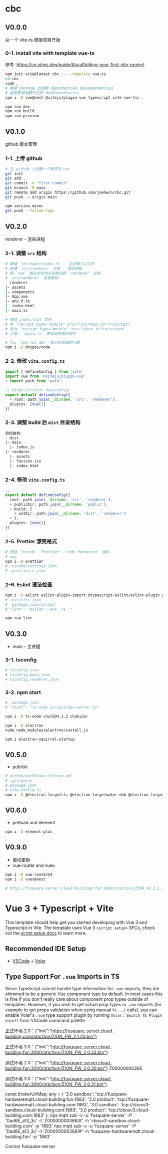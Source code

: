 # cbc

## V0.0.0

从一个 vite-ts 模版项目开始

### 0-1. install vite with template vue-ts

参考: https://cn.vitejs.dev/guide/#scaffolding-your-first-vite-project

```bash
npm init vite@latest cbc -- --template vue-ts
cd cbc
code .
# 删除 package 的依赖 dependencies devDependencies
# 全部安装最新的包到 devDependencies
npm i -D vue@next @vitejs/plugin-vue typescript vite vue-tsc

npm run dev
npm run build
npm run preview
```

## V0.1.0

github 版本管理

### 1-1. 上传 github

```bash
# 在 github 上创建一个新项目 cbc
git init
git add .
git commit -m "first commit"
git branch -M main
git remote add origin https://github.com/joehecn/cbc.git
git push -u origin main

npm version minor
git push --follow-tags
```

## V0.2.0

renderer - 渲染进程

### 2-1. 调整 `src` 结构

```bash
# 新建 `src/main/index.ts` - 主进程入口文件
# 新建 `src/renderer` 目录 - 渲染进程
# 把 `vue` 相关的文件全部移动到 `renderer` 目录
# `src/renderer` 目录结构:
- renderer
|- assets
|- components
|- App.vue
|- env.d.ts
|- index.html
|- main.ts

# 修改 index.html 文件:
# 将 `<script type="module" src="/src/main.ts"></script>`
# 改为 `<script type="module" src="/main.ts"></script>`
# 注意: `/main.ts` 要保留前面的斜杠

# fix `npm run dev` 找不到页面的问题
npm i -D @types/node
```

### 2-2. 修改 `vite.config.ts`

```ts
import { defineConfig } from 'vite'
import vue from '@vitejs/plugin-vue'
+ import path from 'path';

// https://vitejs.dev/config/
export default defineConfig({
  + root: path.join(__dirname, 'src', 'renderer'),
  plugins: [vue()]
})
```

### 2-3. 调整 build 后 `dist` 目录结构

```bash
目标结构:
- dist
|- main
  |- index.js
|- renderer
  |- assets
  |- favicon.ico
  |- index.html
```

### 2-4. 修改 `vite.config.ts`

```ts
...
export default defineConfig({
  root: path.join(__dirname, 'src', 'renderer'),
  + publicDir: path.join(__dirname, 'public'),
  + build: {
    + outDir: path.join(__dirname, 'dist', 'renderer')
  + },
  plugins: [vue()]
})
```

### 2-5. Prettier 漂亮格式

```bash
# 安装 `vscode` `Prettier - Code formatter` 插件
# npm
npm i -D prettier
# .vscode/settings.json
# .prettierrc.json
```

### 2-6. Eslint 语法检查

```bash
npm i -D eslint eslint-plugin-import @typescript-eslint/eslint-plugin @typescript-eslint/parser
# .eslintrc.json
# `package.json/script`
# "lint": "eslint --ext .ts ."

npm run lint
```

## V0.3.0

- main - 主进程

### 3-1. tsconfig

```bash
# tsconfig.json
# tsconfig.main.json
# tsconfig.renderer.json
```

### 3-2. npm start

```bash
# `package.json`
# "start": "ts-node scripts/dev-server.ts"

npm i -D ts-node chalk@4.1.2 chokidar

npm i -D electron
node node_modules/electron/install.js

npm i electron-squirrel-startup

```

## V0.5.0

- publish

```bash
# github/workflows/release.yml
# .gitignore
# package.json
# vite.config.ts
npm i -D @electron-forge/cli @electron-forge/maker-deb @electron-forge/maker-rpm @electron-forge/maker-squirrel @electron-forge/maker-zip @electron-forge/publisher-github
```

## V0.6.0

- preload and element

```bash
npm i -D element-plus
```

## V0.9.0

- 自动更新
- vue-router and vuex

```bash
npm i -D vue-router@4
npm i -D vuex@next
```

```bash
# http://fusquare-server.cloud-building.fun:3000/ota/zion/ZION_FW_2.1.1.bin
```

# Vue 3 + Typescript + Vite

This template should help get you started developing with Vue 3 and Typescript in Vite. The template uses Vue 3 `<script setup>` SFCs, check out the [script setup docs](https://v3.vuejs.org/api/sfc-script-setup.html#sfc-script-setup) to learn more.

## Recommended IDE Setup

- [VSCode](https://code.visualstudio.com/) + [Volar](https://marketplace.visualstudio.com/items?itemName=johnsoncodehk.volar)

## Type Support For `.vue` Imports in TS

Since TypeScript cannot handle type information for `.vue` imports, they are shimmed to be a generic Vue component type by default. In most cases this is fine if you don't really care about component prop types outside of templates. However, if you wish to get actual prop types in `.vue` imports (for example to get props validation when using manual `h(...)` calls), you can enable Volar's `.vue` type support plugin by running `Volar: Switch TS Plugin on/off` from VSCode command palette.

正式环境 2.0：{"link":"https://fusquare-server.cloud-building.com/ota/zion/ZION_FW_2.1.20.bin"}

正式环境 3.0：{"link":"http://fusquare-server.cloud-building.fun:3000/ota/zion/ZION_FW_2.0.33.bin"}

测试环境 2.0：{"link":"http://fusquare-server.cloud-building.fun:3000/ota/zion/ZION_FW_2.0.30.bin"}
Z00000000366

测试环境 3.0：{"link":"http://fusquare-server.cloud-building.fun:3000/ota/zion/ZION_FW_2.0.31.bin"}

const brokerUrlMap: any = {
'2.0 sandbox': 'tcp://fusquare-hardwaremqtt.cloud-building.fun:1883',
'2.0 product': 'tcp://fusquare-hardwaremqtt.cloud-building.com:1883',
'3.0 sandbox': 'tcp://cbosv3-sandbox.cloud-building.com:1883',
'3.0 product': 'tcp://cbosv3.cloud-building.com:1883'
};
npx mqtt sub -v -u 'fusquare-server' -P 'Dad6E_a13_3c' -t 'Z00000000366/#' -h 'cbosv3-sandbox.cloud-building.com' -p '1883'
npx mqtt sub -v -u 'fusquare-server' -P 'Dad6E_a13_3c' -t 'Z00000000366/#' -h 'fusquare-hardwaremqtt.cloud-building.fun' -p '1883'

Connor
fusquare-server
